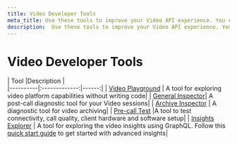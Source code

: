 ```yaml
---
title: Video Developer Tools
meta_title: Use these tools to improve your Video API experience. You can jump into any of our tools to start
description:  Use these tools to improve your Video API experience. You can jump into any of our tools to start
---
```


# Video Developer Tools

| Tool     |Description      |  
|----------|:-------------:|------:|
| [Video Playground](https://tokbox.com/developer/tools/playground) |  A tool for exploring video platform capabilities without writing code|
| [General Inspector](https://tokbox.com/developer/tools/inspector)|   A post-call diagnostic tool for your Video  sessions|
| [Archive Inspector](https://tokbox.com/developer/tools/archive-inspector) | A diagnostic tool for video archiving|
| [Pre-call Test](https://tokbox.com/developer/tools/archive-inspector) |A tool to test connectivity, call quality, client hardware and software setup|
| [Insights Explorer](https://insights.opentok.com) | A tool for exploring the video insights using GraphQL.  Follow this [quick start guide](https://developer.vonage.com/blog/2020/04/07/getting-started-with-advanced-insights) to get started with advanced insights|

<!-- remove later -->
<style>
td {
    text-align:left !important;
}
</style>